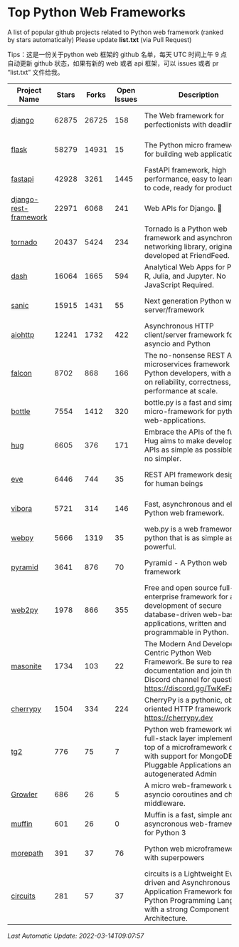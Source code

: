 # Top Python Web Frameworks
A list of popular github projects related to Python web framework (ranked by stars automatically)
Please update **list.txt** (via Pull Request)

Tips：这是一份关于python web 框架的 github 名单，每天 UTC 时间上午 9 点自动更新 github 状态，如果有新的 web 或者 api 框架，可以 issues 或者 pr “list.txt” 文件给我。

| Project Name | Stars | Forks | Open Issues | Description | Last Commit |
| ------------ | ----- | ----- | ----------- | ----------- | ----------- |
| [django](https://github.com/django/django) | 62875 | 26725 | 158 | The Web framework for perfectionists with deadlines. | 2022-03-14 07:34:04 |
| [flask](https://github.com/pallets/flask) | 58279 | 14931 | 15 | The Python micro framework for building web applications. | 2022-03-08 14:50:25 |
| [fastapi](https://github.com/tiangolo/fastapi) | 42928 | 3261 | 1445 | FastAPI framework, high performance, easy to learn, fast to code, ready for production | 2022-03-10 02:30:13 |
| [django-rest-framework](https://github.com/encode/django-rest-framework) | 22971 | 6068 | 241 | Web APIs for Django. 🎸 | 2022-03-11 10:58:59 |
| [tornado](https://github.com/tornadoweb/tornado) | 20437 | 5424 | 234 | Tornado is a Python web framework and asynchronous networking library, originally developed at FriendFeed. | 2022-02-08 02:45:45 |
| [dash](https://github.com/plotly/dash) | 16064 | 1665 | 594 | Analytical Web Apps for Python, R, Julia, and Jupyter. No JavaScript Required. | 2022-03-14 00:06:23 |
| [sanic](https://github.com/sanic-org/sanic) | 15915 | 1431 | 55 | Next generation Python web server/framework | Build fast. Run fast. | 2022-02-24 15:45:23 |
| [aiohttp](https://github.com/aio-libs/aiohttp) | 12241 | 1732 | 422 | Asynchronous HTTP client/server framework for asyncio and Python | 2022-03-12 14:41:56 |
| [falcon](https://github.com/falconry/falcon) | 8702 | 868 | 166 | The no-nonsense REST API and microservices framework for Python developers, with a focus on reliability, correctness, and performance at scale. | 2022-03-12 17:38:05 |
| [bottle](https://github.com/bottlepy/bottle) | 7554 | 1412 | 320 | bottle.py is a fast and simple micro-framework for python web-applications. | 2022-03-01 21:05:57 |
| [hug](https://github.com/hugapi/hug) | 6605 | 376 | 171 | Embrace the APIs of the future. Hug aims to make developing APIs as simple as possible, but no simpler. | 2020-08-10 05:07:26 |
| [eve](https://github.com/pyeve/eve) | 6446 | 744 | 35 | REST API framework designed for human beings | 2022-03-08 16:24:40 |
| [vibora](https://github.com/vibora-io/vibora) | 5721 | 314 | 146 | Fast, asynchronous and elegant Python web framework. | 2019-02-11 10:54:12 |
| [webpy](https://github.com/webpy/webpy) | 5666 | 1319 | 35 | web.py is a web framework for python that is as simple as it is powerful.  | 2022-03-07 04:49:09 |
| [pyramid](https://github.com/Pylons/pyramid) | 3641 | 876 | 70 | Pyramid - A Python web framework | 2022-03-13 22:49:13 |
| [web2py](https://github.com/web2py/web2py) | 1978 | 866 | 355 | Free and open source full-stack enterprise framework for agile development of secure database-driven web-based applications, written and programmable in Python. | 2022-02-25 20:37:24 |
| [masonite](https://github.com/MasoniteFramework/masonite) | 1734 | 103 | 22 | The Modern And Developer Centric Python Web Framework. Be sure to read the documentation and join the Discord channel for questions: https://discord.gg/TwKeFahmPZ | 2022-03-14 03:20:25 |
| [cherrypy](https://github.com/cherrypy/cherrypy) | 1504 | 334 | 224 | CherryPy is a pythonic, object-oriented HTTP framework.      https://cherrypy.dev | 2022-03-13 22:31:07 |
| [tg2](https://github.com/TurboGears/tg2) | 776 | 75 | 7 | Python web framework with full-stack layer implemented on top of a microframework core with support for MongoDB, Pluggable Applications and autogenerated Admin | 2021-05-26 09:26:31 |
| [Growler](https://github.com/pyGrowler/Growler) | 686 | 26 | 5 | A micro web-framework using asyncio coroutines and chained middleware. | 2020-03-08 07:51:41 |
| [muffin](https://github.com/klen/muffin) | 601 | 26 | 0 | Muffin is a fast, simple and asyncronous web-framework for Python 3 | 2022-02-10 10:59:58 |
| [morepath](https://github.com/morepath/morepath) | 391 | 37 | 76 | Python web microframework with superpowers | 2021-04-18 14:33:02 |
| [circuits](https://github.com/circuits/circuits) | 281 | 57 | 37 | circuits is a Lightweight Event driven and Asynchronous Application Framework for the Python Programming Language with a strong Component Architecture. | 2021-11-04 22:25:25 |

*Last Automatic Update: 2022-03-14T09:07:57*